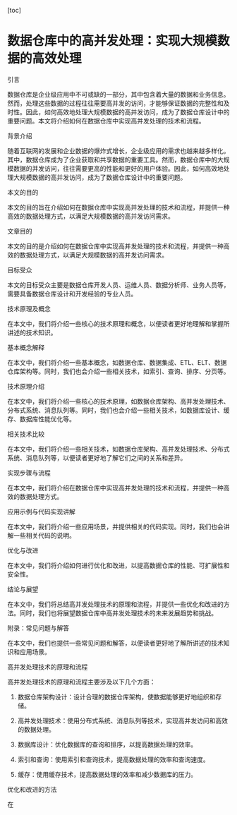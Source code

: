 
[toc]                    
                
                
数据仓库中的高并发处理：实现大规模数据的高效处理
=================================================

引言

数据仓库是企业级应用中不可或缺的一部分，其中包含着大量的数据和业务信息。然而，处理这些数据的过程往往需要高并发的访问，才能够保证数据的完整性和及时性。因此，如何高效地处理大规模数据的高并发访问，成为了数据仓库设计中的重要问题。本文将介绍如何在数据仓库中实现高并发处理的技术和流程。

背景介绍

随着互联网的发展和企业数据的爆炸式增长，企业级应用的需求也越来越多样化。其中，数据仓库成为了企业获取和共享数据的重要工具。然而，数据仓库中的大规模数据的并发访问，往往需要更高的性能和更好的用户体验。因此，如何高效地处理大规模数据的高并发访问，成为了数据仓库设计中的重要问题。

本文的目的

本文的目的旨在介绍如何在数据仓库中实现高并发处理的技术和流程，并提供一种高效的数据处理方式，以满足大规模数据的高并发访问需求。

文章目的

本文的目的是介绍如何在数据仓库中实现高并发处理的技术和流程，并提供一种高效的数据处理方式，以满足大规模数据的高并发访问需求。

目标受众

本文的目标受众主要是数据仓库开发人员、运维人员、数据分析师、业务人员等，需要具备数据仓库设计和开发经验的专业人员。

技术原理及概念

在本文中，我们将介绍一些核心的技术原理和概念，以便读者更好地理解和掌握所讲述的技术知识。

基本概念解释

在本文中，我们将介绍一些基本概念，如数据仓库、数据集成、ETL、ELT、数据仓库架构等。同时，我们也会介绍一些相关技术，如索引、查询、排序、分页等。

技术原理介绍

在本文中，我们将介绍一些核心的技术原理，如数据仓库架构、高并发处理技术、分布式系统、消息队列等。同时，我们也会介绍一些相关技术，如数据库设计、缓存、数据库性能优化等。

相关技术比较

在本文中，我们将介绍一些相关技术，如数据仓库架构、高并发处理技术、分布式系统、消息队列等，以便读者更好地了解它们之间的关系和差异。

实现步骤与流程

在本文中，我们将介绍在数据仓库中实现高并发处理的技术和流程，并提供一种高效的数据处理方式。

应用示例与代码实现讲解

在本文中，我们将介绍一些应用场景，并提供相关的代码实现。同时，我们也会讲解一些相关代码的说明。

优化与改进

在本文中，我们将介绍如何进行优化和改进，以提高数据仓库的性能、可扩展性和安全性。

结论与展望

在本文中，我们将总结高并发处理技术的原理和流程，并提供一些优化和改进的方法。同时，我们也将展望数据仓库中高并发处理技术的未来发展趋势和挑战。

附录：常见问题与解答

在本文中，我们也提供一些常见问题和解答，以便读者更好地了解所讲述的技术知识和应用场景。

高并发处理技术的原理和流程

高并发处理技术的原理和流程主要涉及以下几个方面：

1. 数据仓库架构设计：设计合理的数据仓库架构，使数据能够更好地组织和存储。

2. 高并发处理技术：使用分布式系统、消息队列等技术，实现高并发访问和高效的数据处理。

3. 数据库设计：优化数据库的查询和排序，以提高数据处理的效率。

4. 索引和查询：使用索引和查询技术，提高数据处理的效率和查询速度。

5. 缓存：使用缓存技术，提高数据处理的效率和减少数据库的压力。

优化和改进的方法

在

